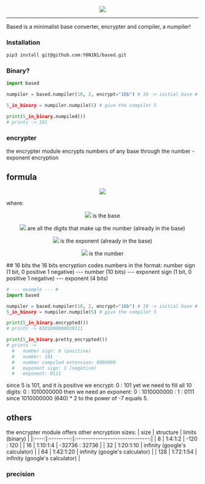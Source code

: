 <p align="center">
  <img src="https://raw.githubusercontent.com/y0n1n1/based/master/docs/carbon.png">
</p>

--------------------------------------------------------------------
Based is a minimalist base converter, encrypter and compiler, a numpiler!

### Installation

```bash
pip3 install git@github.com:Y0N1N1/based.git
```

### Binary?

```python
import based

numpiler = based.numpiler(10, 2, encrypt="16b") # 10 -> initial base # 2 -> final base # encrypt 16b -> encrypts value as 16b code

5_in_binary = numpiler.numpile(5) # give the compiler 5

print(5_in_binary.numpiled())
# prints -> 101
```

### encrypter

the encrypter module encrypts numbers of any base through the number - exponent encryption

## formula
<p align="center">
  <img src="https://raw.githubusercontent.com/y0n1n1/based/master/docs/CodeCogsEqn.gif">
</p>
where:
<p align="center">
  <img src="https://raw.githubusercontent.com/y0n1n1/based/master/docs/CodeCogsEqn (1).gif"> is the base
</p> 
<p align="center">
  <img src="https://raw.githubusercontent.com/y0n1n1/based/master/docs/CodeCogsEqn (2).gif"> are all the digits that make up the number (already in the base)
</p> 
<p align="center">
  <img src="https://raw.githubusercontent.com/y0n1n1/based/master/docs/CodeCogsEqn (3).gif"> is the exponent (already in the base)
</p> 
<p align="center">
  <img src="https://raw.githubusercontent.com/y0n1n1/based/master/docs/CodeCogsEqn (4).gif"> is the number
</p>
## 16 bits
the 16 bits encryption codes numbers in the format:
number sign (1 bit, 0 positive 1 negative) --- number (10 bits) --- exponent sign (1 bit, 0 positive 1 negative) --- exponent (4 bits)

```python
# --- example --- #
import based

numpiler = based.numpiler(10, 2, encrypt="16b") # 10 -> initial base # 2 -> final base # encrypt 16b -> encrypts value as 16b code
5_in_binary = numpiler.numpile(5) # give the compiler 5

print(5_in_binary.encrypted())
# prints -> 0101000000010111

print(5_in_binary.pretty_encrypted())
# prints ->
  #   number sign: 0 (positive)
  #   number: 101
  #   number compiled extension: 0000000
  #   exponent sign: 1 (negative)
  #   exponent: 0111
```

since 5 is 101, and it is positive we encrypt:
0 : 101
yet we need to fill all 10 digits:
0 : 1010000000
then we need an exponent:
0 : 1010000000 : 1 : 0111
since 1010000000 (640) * 2 to the power of -7 equals 5.

## others
the encrypter module offers other encryption sizes:
| size | structure |         limits (binary)        |
|:----:|:---------:|:------------------------------:|
|   8  |  1:4:1:2  |           -120 : 120           |
|  16  |  1:10:1:4 |         -32736 : 32736         |
|  32  | 1:20:1:10 | infinity (google's calculator) |
|  64  | 1:42:1:20 | infinity (google's calculator) |
|  128 | 1:72:1:54 | infinity (google's calculator) |

### precision
